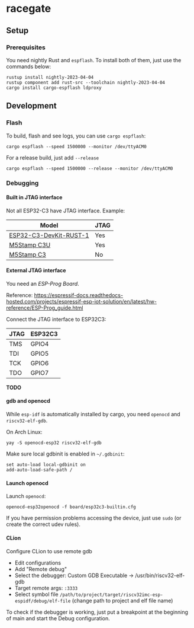 # racegate

## Setup

### Prerequisites

You need nightly Rust and `espflash`. To install both of them, just use the
commands below:

```shell
rustup install nightly-2023-04-04
rustup component add rust-src --toolchain nightly-2023-04-04
cargo install cargo-espflash ldproxy
```

## Development

### Flash

To build, flash and see logs, you can use `cargo espflash`:

```shell
cargo espflash --speed 1500000 --monitor /dev/ttyACM0
```

For a release build, just add `--release`

```shell
cargo espflash --speed 1500000 --release --monitor /dev/ttyACM0
```

### Debugging

#### Built in JTAG interface

Not all ESP32-C3 have JTAG interface. Example:

| Model                                                     | JTAG |
|-----------------------------------------------------------|------|
| [ESP32-C3-DevKit-RUST-1](https://mou.sr/40F3w6d)          | Yes  |
| [M5Stamp C3U](https://docs.m5stack.com/en/core/stamp_c3u) | Yes  |
| [M5Stamp C3](https://docs.m5stack.com/en/core/stamp_c3u)  | No   |

#### External JTAG interface

You need an *ESP-Prog Board*.

Reference: https://espressif-docs.readthedocs-hosted.com/projects/espressif-esp-iot-solution/en/latest/hw-reference/ESP-Prog_guide.html

Connect the JTAG interface to ESP32C3:

| JTAG | ESP32C3 |
|------|---------|
| TMS  | GPIO4   |
| TDI  | GPIO5   |
| TCK  | GPIO6   |
| TDO  | GPIO7   |

**TODO**

#### gdb and openocd

While `esp-idf` is automatically installed by cargo, you need `openocd`
and `riscv32-elf-gdb`.

On Arch Linux:

```shell
yay -S openocd-esp32 riscv32-elf-gdb
```

Make sure local gdbinit is enabled in `~/.gdbinit`:

```text
set auto-load local-gdbinit on
add-auto-load-safe-path /
```

#### Launch openocd

Launch `openocd`:

```shell
openocd-esp32openocd -f board/esp32c3-builtin.cfg
```

If you have permission problems accessing the device, just use `sudo` (or create
the correct udev rules).

#### CLion

Configure CLion to use remote gdb

- Edit configurations
- Add "Remote debug"
- Select the debugger: Custom GDB Executable -> /usr/bin/riscv32-elf-gdb
- Target remote args: `:3333`
- Select symbol
  file `/path/to/project/target/riscv32imc-esp-espidf/debug/elf-file` (change
  path to project and elf file name)

To check if the debugger is working, just put a breakpoint at the beginning of
main and start the Debug configuration.